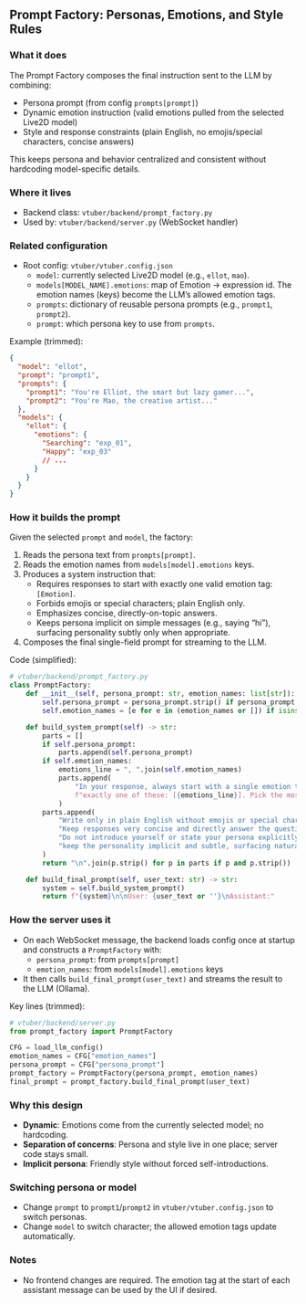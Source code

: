 ## Prompt Factory: Personas, Emotions, and Style Rules

### What it does
The Prompt Factory composes the final instruction sent to the LLM by combining:
- Persona prompt (from config `prompts[prompt]`)
- Dynamic emotion instruction (valid emotions pulled from the selected Live2D model)
- Style and response constraints (plain English, no emojis/special characters, concise answers)

This keeps persona and behavior centralized and consistent without hardcoding model-specific details.

### Where it lives
- Backend class: `vtuber/backend/prompt_factory.py`
- Used by: `vtuber/backend/server.py` (WebSocket handler)

### Related configuration
- Root config: `vtuber/vtuber.config.json`
  - `model`: currently selected Live2D model (e.g., `ellot`, `mao`).
  - `models[MODEL_NAME].emotions`: map of Emotion → expression id. The emotion names (keys) become the LLM’s allowed emotion tags.
  - `prompts`: dictionary of reusable persona prompts (e.g., `prompt1`, `prompt2`).
  - `prompt`: which persona key to use from `prompts`.

Example (trimmed):
```json
{
  "model": "ellot",
  "prompt": "prompt1",
  "prompts": {
    "prompt1": "You're Elliot, the smart but lazy gamer...",
    "prompt2": "You're Mao, the creative artist..."
  },
  "models": {
    "ellot": {
      "emotions": {
        "Searching": "exp_01",
        "Happy": "exp_03"
        // ...
      }
    }
  }
}
```

### How it builds the prompt
Given the selected `prompt` and `model`, the factory:
1) Reads the persona text from `prompts[prompt]`.
2) Reads the emotion names from `models[model].emotions` keys.
3) Produces a system instruction that:
   - Requires responses to start with exactly one valid emotion tag: `[Emotion]`.
   - Forbids emojis or special characters; plain English only.
   - Emphasizes concise, directly-on-topic answers.
   - Keeps persona implicit on simple messages (e.g., saying “hi”), surfacing personality subtly only when appropriate.
4) Composes the final single-field prompt for streaming to the LLM.

Code (simplified):
```python
# vtuber/backend/prompt_factory.py
class PromptFactory:
    def __init__(self, persona_prompt: str, emotion_names: list[str]):
        self.persona_prompt = persona_prompt.strip() if persona_prompt else ""
        self.emotion_names = [e for e in (emotion_names or []) if isinstance(e, str) and e.strip()]

    def build_system_prompt(self) -> str:
        parts = []
        if self.persona_prompt:
            parts.append(self.persona_prompt)
        if self.emotion_names:
            emotions_line = ", ".join(self.emotion_names)
            parts.append(
                "In your response, always start with a single emotion tag in square brackets, "
                f"exactly one of these: [{emotions_line}]. Pick the most relevant emotion for your answer."
            )
        parts.append(
            "Write only in plain English without emojis or special characters. "
            "Keep responses very concise and directly answer the question. "
            "Do not introduce yourself or state your persona explicitly on simple messages; "
            "keep the personality implicit and subtle, surfacing naturally only when appropriate."
        )
        return "\n".join(p.strip() for p in parts if p and p.strip())

    def build_final_prompt(self, user_text: str) -> str:
        system = self.build_system_prompt()
        return f"{system}\n\nUser: {user_text or ''}\nAssistant:"
```

### How the server uses it
- On each WebSocket message, the backend loads config once at startup and constructs a `PromptFactory` with:
  - `persona_prompt`: from `prompts[prompt]`
  - `emotion_names`: from `models[model].emotions` keys
- It then calls `build_final_prompt(user_text)` and streams the result to the LLM (Ollama).

Key lines (trimmed):
```python
# vtuber/backend/server.py
from prompt_factory import PromptFactory

CFG = load_llm_config()
emotion_names = CFG["emotion_names"]
persona_prompt = CFG["persona_prompt"]
prompt_factory = PromptFactory(persona_prompt, emotion_names)
final_prompt = prompt_factory.build_final_prompt(user_text)
```

### Why this design
- **Dynamic**: Emotions come from the currently selected model; no hardcoding.
- **Separation of concerns**: Persona and style live in one place; server code stays small.
- **Implicit persona**: Friendly style without forced self-introductions.

### Switching persona or model
- Change `prompt` to `prompt1`/`prompt2` in `vtuber/vtuber.config.json` to switch personas.
- Change `model` to switch character; the allowed emotion tags update automatically.

### Notes
- No frontend changes are required. The emotion tag at the start of each assistant message can be used by the UI if desired.


